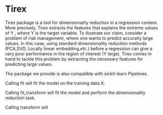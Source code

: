 # Tirex

Tirex package is a tool for dimensionality reduction in a regression context. More precisely, Tirex extracts the features that explains the extreme values of Y , where Y is the target variable. To illustrate our claim, consider a problem of risk management, where one wants to predict accuratly large values. In this case, using standard dimensionality reduction methods (PCA,SVD, Locally linear embedding,etc.) before a regression can give a very poor performance in the region of interest (Y large). Tirex comes in hand to tackle this problem by extracting the necessary features for predicting large values.

The package we provide is also compatible with sickit-learn Pipelines.

Calling fit will fit the model on the training data X.


Calling fit_transform will fit the model and perform the dimensionality reduction task.


Calling transform will 

